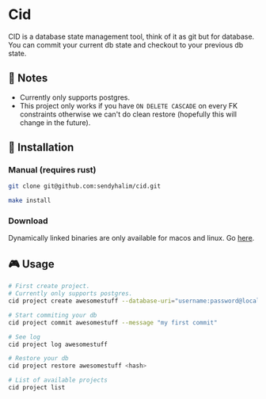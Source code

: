 # Cid
CID is a database state management tool, think of it as git but for database. You can commit your current db state and checkout to your previous db state.

## 📠 Notes
* Currently only supports postgres.
* This project only works if you have `ON DELETE CASCADE` on every FK constraints otherwise we can't do clean restore (hopefully this will change in the future).

## 🔩 Installation
### Manual (requires rust)
```bash
git clone git@github.com:sendyhalim/cid.git

make install
```

### Download
Dynamically linked binaries are only available for macos and linux. Go [here](https://github.com/sendyhalim/cid/releases/tag/0.0.1).

## 🎮 Usage
```bash
# First create project.
# Currently only supports postgres.
cid project create awesomestuff --database-uri="username:password@localhost:5433"

# Start commiting your db
cid project commit awesomestuff --message "my first commit"

# See log
cid project log awesomestuff

# Restore your db
cid project restore awesomestuff <hash>

# List of available projects
cid project list
```
